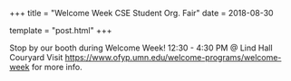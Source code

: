 +++
title = "Welcome Week CSE Student Org. Fair"
date = 2018-08-30

template = "post.html"
+++

Stop by our booth during Welcome Week!
12:30 - 4:30 PM @ Lind Hall Couryard
Visit https://www.ofyp.umn.edu/welcome-programs/welcome-week for more info.
<!-- more -->


